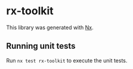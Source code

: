 # rx-toolkit

This library was generated with [Nx](https://nx.dev).

## Running unit tests

Run `nx test rx-toolkit` to execute the unit tests.

